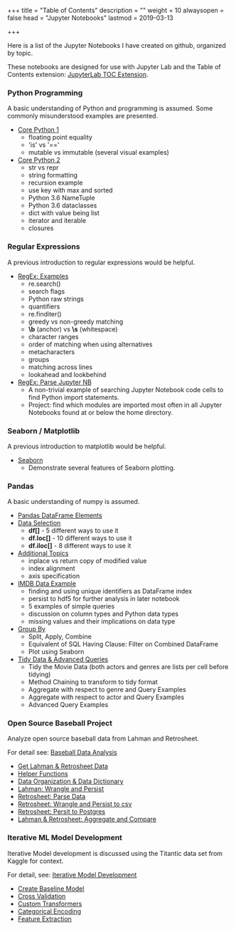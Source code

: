 +++
title = "Table of Contents"
description = ""
weight = 10
alwaysopen = false
head = "<label>Jupyter Notebooks</label>"
lastmod = 2019-03-13

+++

Here is a list of the Jupyter Notebooks I have created on github, organized by topic.

These notebooks are designed for use with Jupyter Lab and the Table of Contents extension: [JupyterLab TOC Extension](https://github.com/jupyterlab/jupyterlab-toc).

### Python Programming

A basic understanding of Python and programming is assumed.  Some commonly misunderstood examples are presented.

* [Core Python 1](
  http://nbviewer.jupyter.org/github/sdiehl28/tutorial-jupyter-notebooks/blob/master/python/CorePython.ipynb)
  * floating point equality
  * 'is' vs '=='
  *  mutable vs immutable (several visual examples)
* [Core Python 2](
  http://nbviewer.jupyter.org/github/sdiehl28/tutorial-jupyter-notebooks/blob/master/python/CorePython2.ipynb)
  * str vs repr
  * string formatting
  * recursion example
  * use key with max and sorted
  * Python 3.6 NameTuple
  * Python 3.6 dataclasses
  * dict with value being list
  * iterator and iterable
  * closures

### Regular Expressions

A previous introduction to regular expressions would be helpful.

* [RegEx: Examples]( http://nbviewer.jupyter.org/github/sdiehl28/tutorial-jupyter-notebooks/blob/master/python/RegEx.ipynb)
  * re.search()
  * search flags
  * Python raw strings
  * quantifiers
  * re.finditer()
  * greedy vs non-greedy matching
  * **\b** (anchor) vs **\s** (whitespace)
  * character ranges
  * order of matching when using alternatives
  * metacharacters
  * groups
  * matching across lines
  * lookahead and lookbehind
* [RegEx: Parse Jupyter NB]( http://nbviewer.jupyter.org/github/sdiehl28/tutorial-jupyter-notebooks/blob/master/python/RegExParseNB.ipynb)
  * A non-trivial example of searching Jupyter Notebook code cells to find Python import statements.
  * Project: find which modules are imported most often in all Jupyter Notebooks found at or below the home directory.

### Seaborn / Matplotlib

A previous introduction to matplotlib would be helpful.

- [Seaborn]( http://nbviewer.jupyter.org/github/sdiehl28/tutorial-jupyter-notebooks/blob/master/python/Seaborn.ipynb)
  - Demonstrate several features of Seaborn plotting.

### Pandas
A basic understanding of numpy is assumed.

* [Pandas DataFrame Elements]( http://nbviewer.jupyter.org/github/sdiehl28/tutorial-jupyter-notebooks/blob/master/python/Pandas01a.ipynb)
* [Data Selection]( http://nbviewer.jupyter.org/github/sdiehl28/tutorial-jupyter-notebooks/blob/master/python/Pandas01b.ipynb)
  * **df[]** - 5 different ways to use it
  * **df.loc[]** - 10 different ways to use it
  * **df.iloc[]** - 8 different ways to use it
* [Additional Topics]( http://nbviewer.jupyter.org/github/sdiehl28/tutorial-jupyter-notebooks/blob/master/python/Pandas01c.ipynb)
  * inplace vs return copy of modified value
  * index alignment
  * axis specification
* [IMDB Data Example]( http://nbviewer.jupyter.org/github/sdiehl28/tutorial-jupyter-notebooks/blob/master/python/Pandas02.ipynb)
  * finding and using unique identifiers as DataFrame index
  * persist to hdf5 for further analysis in later notebook
  * 5 examples of simple queries
  * discussion on column types and Python data types
  * missing values and their implications on data type
* [Group By]( http://nbviewer.jupyter.org/github/sdiehl28/tutorial-jupyter-notebooks/blob/master/python/Pandas03.ipynb)
  * Split, Apply, Combine
  * Equivalent of SQL Having Clause: Filter on Combined DataFrame
  * Plot using Seaborn
* [Tidy Data & Advanced Queries](http://nbviewer.jupyter.org/github/sdiehl28/tutorial-jupyter-notebooks/blob/master/python/Pandas04.ipynb)
  * Tidy the Movie Data (both actors and genres are lists per cell before tidying)
  * Method Chaining to transform to tidy format
  * Aggregate with respect to genre and Query Examples
  * Aggregate with respect to actor and Query Examples
  * Advanced Query Examples

### Open Source Baseball Project

Analyze open source baseball data from Lahman and Retrosheet.

For detail see: [Baseball Data Analysis](/projects/baseball/)

* [Get Lahman & Retrosheet Data]( http://nbviewer.jupyter.org/github/sdiehl28/tutorial-jupyter-notebooks/blob/master/python/BB01-Intro.ipynb)
* [Helper Functions]( http://nbviewer.jupyter.org/github/sdiehl28/tutorial-jupyter-notebooks/blob/master/python/BB02-HelperFunctions.ipynb)
* [Data Organization & Data Dictionary]( http://nbviewer.jupyter.org/github/sdiehl28/tutorial-jupyter-notebooks/blob/master/python/BB03-DataOrganization.ipynb)
* [Lahman: Wrangle and Persist]( http://nbviewer.jupyter.org/github/sdiehl28/tutorial-jupyter-notebooks/blob/master/python/BB04-LahmanWranglePersist.ipynb)
* [Retrosheet: Parse Data]( http://nbviewer.jupyter.org/github/sdiehl28/tutorial-jupyter-notebooks/blob/master/python/BB05-RetroParse.ipynb)
* [Retrosheet: Wrangle and Persist to csv]( http://nbviewer.jupyter.org/github/sdiehl28/tutorial-jupyter-notebooks/blob/master/python/BB06-RetroWranglePersistCSV.ipynb)
* [Retrosheet: Persit to Postgres]( http://nbviewer.jupyter.org/github/sdiehl28/tutorial-jupyter-notebooks/blob/master/python/BB07-RetroPersistPostgres.ipynb)
* [Lahman & Retrosheet: Aggregate and Compare]( http://nbviewer.jupyter.org/github/sdiehl28/tutorial-jupyter-notebooks/blob/master/python/BB08-CompareRetroLahman.ipynb)

### Iterative ML Model Development

Iterative Model development is discussed using the Titantic data set from Kaggle for context.  

For detail, see: [Iterative Model Development](/projects/iterative_model_dev/)

* [Create Baseline Model](http://nbviewer.jupyter.org/github/sdiehl28/tutorial-jupyter-notebooks/blob/master/projects/titanic/Titanic01.ipynb)
* [Cross Validation](http://nbviewer.jupyter.org/github/sdiehl28/tutorial-jupyter-notebooks/blob/master/projects/titanic/Titanic02.ipynb)
* [Custom Transformers](http://nbviewer.jupyter.org/github/sdiehl28/tutorial-jupyter-notebooks/blob/master/projects/titanic/Titanic03.ipynb)
* [Categorical Encoding](http://nbviewer.jupyter.org/github/sdiehl28/tutorial-jupyter-notebooks/blob/master/projects/titanic/Titanic04.ipynb)
* [Feature Extraction](http://nbviewer.jupyter.org/github/sdiehl28/tutorial-jupyter-notebooks/blob/master/projects/titanic/Titanic05.ipynb)
